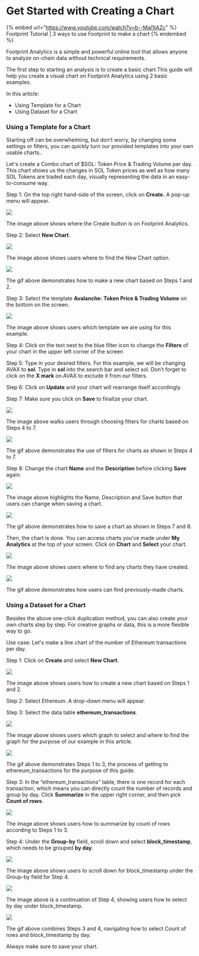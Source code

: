 # Get Started with Creating a Chart

{% embed url="https://www.youtube.com/watch?v=b--MaI1tAZc" %}
Footprint Tutorial | 3 ways to use Footprint to make a chart
{% endembed %}

Footprint Analytics is a simple and powerful online tool that allows anyone to analyze on-chain data without technical requirements.

The first step to starting an analysis is to create a basic chart.This guide will help you create a visual chart on Footprint Analytics using 2 basic examples.

In this article:

* Using Template for a Chart
* Using Dataset for a Chart

### Using a Template for a Chart <a href="#_9qs0vlzhzb0x" id="_9qs0vlzhzb0x"></a>

Starting off can be overwhelming, but don’t worry, by changing some settings or filters, you can quickly turn our provided templates into your own usable charts..

Let's create a Combo chart of $SOL: Token Price & Trading Volume per day. This chart shows us the changes in SOL Token prices as well as how many SOL Tokens are traded each day, visually representing the data in an easy-to-consume way.

Step 1: On the top right hand-side of the screen, click on **Create.** A pop-up menu will appear.

![](<../../../.gitbook/assets/0 (3) (1)>)

The image above shows where the Create button is on Footprint Analytics.

Step 2: Select **New Chart**.

![](<../../../.gitbook/assets/1 (6) (1)>)

The image above shows users where to find the New Chart option.

![](<../../../.gitbook/assets/2 (3) (1)>)

The gif above demonstrates how to make a new chart based on Steps 1 and 2.

Step 3: Select the template **Avalanche: Token Price & Trading Volume** on the bottom on the screen.

![](<../../../.gitbook/assets/3 (6) (1)>)

The image above shows users which template we are using for this example.

Step 4: Click on the text next to the blue filter icon to change the **Filters** of your chart in the upper left corner of the screen

Step 5: Type in your desired filters. For this example, we will be changing AVAX to **sol**. Type in **sol** into the search bar and select sol. Don’t forget to click on the **X mark** on AVAX to exclude it from our filters.

Step 6: Click on **Update** and your chart will rearrange itself accordingly.

Step 7: Make sure you click on **Save** to finalize your chart.

![](<../../../.gitbook/assets/5 (2) (1) (1)>)

The image above walks users through choosing filters for charts based on Steps 4 to 7.

![](<../../../.gitbook/assets/6 (5) (1)>)

The gif above demonstrates the use of filters for charts as shown in Steps 4 to 7.

Step 8: Change the chart **Name** and the **Description** before clicking **Save** again.

![](<../../../.gitbook/assets/7 (4) (1)>)

The image above highlights the Name, Description and Save button that users can change when saving a chart.

![](<../../../.gitbook/assets/8 (3)>)

The gif above demonstrates how to save a chart as shown in Steps 7 and 8.

Then, the chart is done. You can access charts you’ve made under **My Analytics** at the top of your screen. Click on **Chart** and **Select** your chart.

![](<../../../.gitbook/assets/9 (3) (1) (1)>)

The image above shows users where to find any charts they have created.

![](<../../../.gitbook/assets/10 (1) (1) (2)>)

The gif above demonstrates how users can find previously-made charts.

### Using a Dataset for a Chart <a href="#_an3nyf4rvvti" id="_an3nyf4rvvti"></a>

Besides the above one-click duplication method, you can also create your own charts step by step. For creative graphs or data, this is a more flexible way to go.

Use case: Let's make a line chart of the number of Ethereum transactions per day.

Step 1: Click on **Create** and select **New Chart**.

![](../../../.gitbook/assets/11)

The image above shows users how to create a new chart based on Steps 1 and 2.

Step 2: Select Ethereum. A drop-down menu will appear.

Step 3: Select the data table **ethereum\_transactions**.

![](<../../../.gitbook/assets/12 (4)>)

The image above shows users which graph to select and where to find the graph for the purpose of our example in this article.

![](<../../../.gitbook/assets/13 (1)>)

The gif above demonstrates Steps 1 to 3, the process of getting to ethereum\_transactions for the purpose of this guide.

Step 3: In the “ethereum\_transactions” table, there is one record for each transaction, which means you can directly count the number of records and group by day. Click **Summarize** in the upper right corner, and then pick **Count of rows**.

![](<../../../.gitbook/assets/14 (1) (1)>)

The image above shows users how to summarize by count of rows according to Steps 1 to 3.

Step 4: Under the **Group-by** field, scroll down and select **block\_timestamp**, which needs to be grouped **by day**.

![](../../../.gitbook/assets/15)

The image above shows users to scroll down for block\_timestamp under the Group-by field for Step 4.

![](<../../../.gitbook/assets/16 (2)>)

The image above is a continuation of Step 4, showing users how to select by day under block\_timestamp.

![](<../../../.gitbook/assets/17 (2)>)

The gif above combines Steps 3 and 4, navigating how to select Count of rows and block\_timestamp by day.

Always make sure to save your chart.
